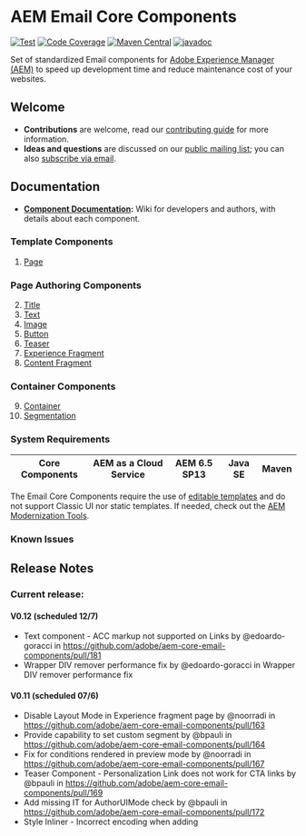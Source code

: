 # AEM Email Core Components

[![Test](https://github.com/adobe/aem-core-email-components/workflows/Test/badge.svg)](https://github.com/adobe/aem-core-email-components/actions?query=workflow%3ATest)
[![Code Coverage](https://codecov.io/gh/adobe/aem-core-email-components/branch/master/graph/badge.svg)](https://codecov.io/gh/adobe/aem-core-email-components)
[![Maven Central](https://maven-badges.herokuapp.com/maven-central/com.adobe.cq/core.email.components.all/badge.svg)](https://maven-badges.herokuapp.com/maven-central/com.adobe.cq/core.email.components.all)
[![javadoc](https://javadoc.io/badge2/com.adobe.cq/core.email.components.core/javadoc.svg)](https://javadoc.io/doc/com.adobe.cq/core.email.components.core)

Set of standardized Email components for [Adobe Experience Manager (AEM)](https://www.adobe.com/marketing/experience-manager.html) to speed up development time and reduce maintenance cost of your websites.

## Welcome

* **Contributions** are welcome, read our [contributing guide](CONTRIBUTING.md) for more information.
* **Ideas and questions** are discussed on our [public mailing list](https://groups.google.com/forum/#!forum/aem-core-components-dev); you can also [subscribe via email](mailto:aem-core-components-dev+subscribe@googlegroups.com).

## Documentation

* **[Component Documentation](https://github.com/adobe/aem-core-email-components/wiki):** Wiki for developers and authors, with details about each component.


### Template Components

1. [Page](content/src/content/jcr_root/apps/core/email/components/page/v1/page)

### Page Authoring Components

2. [Title](content/src/content/jcr_root/apps/core/email/components/title/v1/title)
3. [Text](content/src/content/jcr_root/apps/core/email/components/text/v1/text)
4. [Image](content/src/content/jcr_root/apps/core/email/components/image/v1/image)
5. [Button](content/src/content/jcr_root/apps/core/email/components/button/v1/button)
6. [Teaser](content/src/content/jcr_root/apps/core/email/components/teaser/v1/teaser)
7. [Experience Fragment](content/src/content/jcr_root/apps/core/email/components/experiencefragment/v1/experiencefragment)
8. [Content Fragment](content/src/content/jcr_root/apps/core/email/components/contentfragment/v1/contentfragment)


### Container Components

9. [Container](content/src/content/jcr_root/apps/core/email/components/container/v1/container)
10. [Segmentation](content/src/content/jcr_root/apps/core/email/components/segmentation/v1/segmentation)


### System Requirements

Core Components | AEM as a Cloud Service | AEM 6.5 SP13 | Java SE | Maven
----------------|------------------------|--------------|---------|---------|


The Email Core Components require the use of [editable templates](https://docs.adobe.com/content/help/en/experience-manager-learn/sites/page-authoring/template-editor-feature-video-use.html) and do not support Classic UI nor static templates. If needed, check out the [AEM Modernization Tools](https://opensource.adobe.com/aem-modernize-tools/pages/tools.html).

### Known Issues

## Release Notes

### Current release:

#### V0.12 (scheduled 12/7)
* Text component - ACC markup not supported on Links by @edoardo-goracci in https://github.com/adobe/aem-core-email-components/pull/181
* Wrapper DIV remover performance fix by @edoardo-goracci in Wrapper DIV remover performance fix

#### V0.11 (scheduled 07/6)
* Disable Layout Mode in Experience fragment page by @noorradi in https://github.com/adobe/aem-core-email-components/pull/163
* Provide capability to set custom segment by @bpauli in https://github.com/adobe/aem-core-email-components/pull/164
* Fix for conditions rendered in preview mode  by @noorradi in https://github.com/adobe/aem-core-email-components/pull/167
* Teaser Component - Personalization Link does not work for CTA links by @bpauli in https://github.com/adobe/aem-core-email-components/pull/169
* Add missing IT for AuthorUIMode check by @bpauli in https://github.com/adobe/aem-core-email-components/pull/172
* Style Inliner - Incorrect encoding when adding <style> attribute by @edoardo-goracci in https://github.com/adobe/aem-core-email-components/pull/171
* Segmentation component HTML template change by @edoardo-goracci in https://github.com/adobe/aem-core-email-components/pull/170
* Segmentation item HTML template fix by @edoardo-goracci in https://github.com/adobe/aem-core-email-components/pull/174
* Remove no longer needed service #141 by @noorradi in https://github.com/adobe/aem-core-email-components/pull/176
* HTML inliner by @edoardo-goracci in https://github.com/adobe/aem-core-email-components/pull/178
* Remove Client Lib category from page.html and added cq-conf to page p… by @noorradi in https://github.com/adobe/aem-core-email-components/pull/179

### Past releases:

#### V0.10 (scheduled 06/15)
* Container component - column policy https://github.com/adobe/aem-core-email-components/issues/125
* Teaser Component - Personalization Plugin for Links tab - https://github.com/adobe/aem-core-email-components/issues/135
* Update Segmentation Component - https://github.com/adobe/aem-core-email-components/issues/89

#### V0.9 (scheduled 06/01)
* Title Component - incorrect link when using campaign RTE Plugin https://github.com/adobe/aem-core-email-components/issues/129
* Button Component - incorrect link when using campaign RTE Plugin https://github.com/adobe/aem-core-email-components/issues/131
* Define and update HTML markup for text, image, button, title & teaser components https://github.com/adobe/aem-core-email-components/issues/23
* Provide content structure https://github.com/adobe/aem-core-email-components/issues/60
* Add JavaDocs to all exposed packages, methods and constants https://github.com/adobe/aem-core-email-components/issues/108
* Container Component - Unable to specify Policy for child components https://github.com/adobe/aem-core-email-components/issues/76
* Container component - column policy https://github.com/adobe/aem-core-email-components/issues/125

#### V0.8 (scheduled 05/18)
* Update and Rename Container Component https://github.com/adobe/aem-core-email-components/issues/90
* Features/teaser component https://github.com/adobe/aem-core-email-components/issues/9
* Features/update link title https://github.com/adobe/aem-core-email-components/issues/104
*  Container Component - Unable to specify Policy for child components https://github.com/adobe/aem-core-email-components/issues/76
* Create Component Versions https://github.com/adobe/aem-core-email-components/issues/106

#### V0.7 (scheduled 05/04)
* Update status section: https://github.com/adobe/aem-core-email-components/issues/62
* Component HTML Markup: https://github.com/adobe/aem-core-email-components/issues/20

#### V0.6 (scheduled 04/20)
* Title component: https://github.com/adobe/aem-core-email-components/issues/8
    * Technical documentation: https://github.com/adobe/aem-core-email-components/wiki/Title-component:-Technical-documentation
* Content Fragment component: https://github.com/adobe/aem-core-email-components/issues/10
    * https://github.com/adobe/aem-core-email-components/wiki/Content-Fragment-(Technical-Documentation)
* Experience Fragment component: https://github.com/adobe/aem-core-email-components/issues/11
    * Technical documentation: https://github.com/adobe/aem-core-email-components/wiki/Experience-Fragment-component-(Technical-Documentation)
* Provide content structure: https://github.com/adobe/aem-core-email-components/issues/60
* Button component: https://github.com/adobe/aem-core-email-components/issues/7
    * Technical documentation: https://github.com/adobe/aem-core-email-components/wiki/Button-component:-Technical-documentation

#### V0.5 (scheduled 04/06)
* Fix RTE personalization in Text component: https://github.com/adobe/aem-core-email-components/issues/61
* Segmentation Component - no "default" option (like Targeting Mode): https://github.com/adobe/aem-core-email-components/issues/66
* Remove CaConfig for StylesInliner and move its options to EmailPage properties: https://github.com/adobe/aem-core-email-components/issues/79
* Style Inliner inlines the generic styles instead of specific one: https://github.com/adobe/aem-core-email-components/issues/63
* Style inliner: always call it when displaying page in "wcmmode=disabled": https://github.com/adobe/aem-core-email-components/issues/75
* Segmentation Component - Adobe Campaign Classic is unable to evaluate the segmentation conditions: https://github.com/adobe/aem-core-email-components/issues/71
* Multiple Javascript errors when loading a page in editor.html: https://github.com/adobe/aem-core-email-components/issues/64
* Container Component - loads with 0px width: https://github.com/adobe/aem-core-email-components/issues/69
* Segmentation Component - Tabs are not appearing as Tabs: https://github.com/adobe/aem-core-email-components/issues/65

#### V0.4 (scheduled 03/23)
* Integration AEM -> ACC
    * Technical documentation: Integrating AEM with ACC
* Image component: https://github.com/adobe/aem-core-email-components/issues/6
    * Technical documentation: https://github.com/adobe/aem-core-email-components/wiki/Image-component:-Technical-documentation
* Segmentation component: https://github.com/adobe/aem-core-email-components/issues/12
    * Technical documentation: https://github.com/adobe/aem-core-email-components/wiki/Segmentation-component-(Technical-Documentation)
    * Technical documentation Segmentation Item: https://github.com/adobe/aem-core-email-components/wiki/Segmentation-Item-component-(Technical-Documentation)
* Externalize URLs: https://github.com/adobe/aem-core-email-components/issues/33
    * Technical documentation: https://github.com/adobe/aem-core-email-components/wiki/UrlMapperService:-Technical-documentation

#### V0.3 (released 03/09)
* Container component: https://github.com/adobe/aem-core-email-components/issues/4
    * Technical documentation: https://github.com/adobe/aem-core-email-components/wiki/Container-Component-(Technical-Documentation)
* Text component: https://github.com/adobe/aem-core-email-components/issues/5
    * Technical documentation: https://github.com/adobe/aem-core-email-components/wiki/Text-component:-Technical-documentation
* Moved Email header component to page properties: https://github.com/adobe/aem-core-email-components/issues/38
    * RTE Personalization: https://github.com/adobe/aem-core-email-components/wiki/RTE-Personalization

####  V0.2 (released 02/23)
* Page component: https://github.com/adobe/aem-core-email-components/issues/3
* Push content from AEM to ACC: https://github.com/adobe/aem-core-email-components/issues/18
    * This will not be part of the AEM Core Email Components project, but of AEM Service Pack 6.5.13
    * For details on how to connect AEM with ACC, please check https://github.com/adobe/aem-core-email-components/wiki/Integrating-AEM-with-ACC

